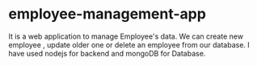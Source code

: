 # employee-management-app
It is a web application to manage Employee's data. We can create new employee , update older one or delete an employee from our database. I have used nodejs for backend and mongoDB for Database. 
